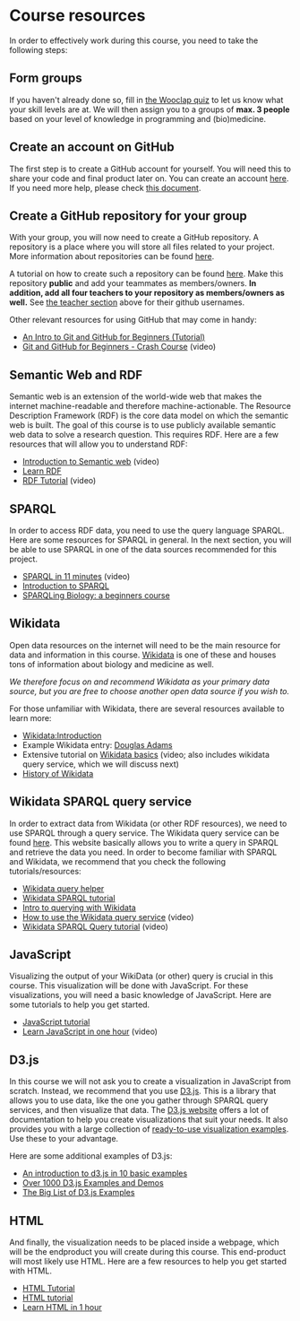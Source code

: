 # Course resources
In order to effectively work during this course, you need to take the following steps:

## Form groups
If you haven't already done so, fill in [the Wooclap quiz](https://app.wooclap.com/GSYKEX?from=event-page) to let us know what your skill levels are at. We will then assign you to a groups of **max. 3 people** based on your level of knowledge in programming and (bio)medicine.

## Create an account on GitHub
The first step is to create a GitHub account for yourself. You will need this to share your code and final product later on.
You can create an account [here](github.com/). If you need more help, please check [this document](https://docs.github.com/en/get-started/signing-up-for-github/signing-up-for-a-new-github-account).

## Create a GitHub repository for your group
With your group, you will now need to create a GitHub repository. A repository is a place where you will store all files related to your project. More information about repositories can be found [here](https://docs.github.com/en/repositories/creating-and-managing-repositories/about-repositories). 

A tutorial on how to create such a repository can be found [here](https://docs.github.com/en/get-started/quickstart/create-a-repo). 
Make this repository **public** and add your teammates as members/owners. **In addition, add all four teachers to your repository as members/owners as well.** See [the teacher section](#teachers-2022) above for their github usernames.

Other relevant resources for using GitHub that may come in handy:
- [An Intro to Git and GitHub for Beginners (Tutorial)](https://product.hubspot.com/blog/git-and-github-tutorial-for-beginners)
- [Git and GitHub for Beginners - Crash Course](https://www.youtube.com/watch?v=RGOj5yH7evk) (video)

## Semantic Web and RDF
Semantic web is an extension of the world-wide web that makes the internet machine-readable and therefore machine-actionable. The Resource Description Framework (RDF) is the core data model on which the semantic web is built. The goal of this course is to use publicly available semantic web data to solve a research question. This requires RDF.
Here are a few resources that will allow you to understand RDF:
- [Introduction to Semantic web](https://youtu.be/e5RPhWIBcY4) (video)
- [Learn RDF](https://cambridgesemantics.com/blog/semantic-university/learn-rdf/)
- [RDF Tutorial](https://www.youtube.com/watch?v=zeYfT1cNKQg) (video)

## SPARQL
In order to access RDF data, you need to use the query language SPARQL. Here are some resources for SPARQL in general. In the next section, you will be able to use SPARQL in one of the data sources recommended for this project. 
- [SPARQL in 11 minutes](https://www.youtube.com/watch?v=FvGndkpa4K0) (video)
- [Introduction to SPARQL](https://www.dataversity.net/introduction-to-sparql/)
- [SPARQLing Biology: a beginners course](https://bigcat-um.github.io/SPARQLTutorialBioSB2019/)

## Wikidata
Open data resources on the internet will need to be the main resource for data and information in this course. [Wikidata](https://www.wikidata.org/wiki/Wikidata:Main_Page) is one of these and houses tons of information about biology and medicine as well. 

*We therefore focus on and recommend Wikidata as your primary data source, but you are free to choose another open data source if you wish to.*

For those unfamiliar with Wikidata, there are several resources available to learn more:
- [Wikidata:Introduction](https://www.wikidata.org/wiki/Wikidata:Introduction)
- Example Wikidata entry: [Douglas Adams](https://www.wikidata.org/wiki/Q42)
- Extensive tutorial on [Wikidata basics](https://www.youtube.com/watch?v=tHHwNJ9NYrk) (video; also includes wikidata query service, which we will discuss next)
- [History of Wikidata](https://threadreaderapp.com/thread/1586266909355388929.html)

## Wikidata SPARQL query service
In order to extract data from Wikidata (or other RDF resources), we need to use SPARQL through a query service. The Wikidata query service can be found [here](https://query.wikidata.org/). This website basically allows you to write a query in SPARQL and retrieve the data you need.
In order to become familiar with SPARQL and Wikidata, we recommend that you check the following tutorials/resources:
- [Wikidata query helper](https://www.wikidata.org/wiki/Wikidata:SPARQL_query_service/Wikidata_Query_Help)
- [Wikidata SPARQL tutorial](https://www.wikidata.org/wiki/Wikidata:SPARQL_tutorial)
- [Intro to querying with Wikidata](https://librarycarpentry.org/lc-wikidata/05-intro_to_querying/index.html)
- [How to use the Wikidata query service](https://www.youtube.com/watch?v=TXdjxnjCvng) (video)
- [Wikidata SPARQL Query tutorial](https://www.youtube.com/watch?v=TXdjxnjCvng) (video)

## JavaScript
Visualizing the output of your WikiData (or other) query is crucial in this course. This visualization will be done with JavaScript. For these visualizations, you will need a basic knowledge of JavaScript. Here are some tutorials to help you get started.
- [JavaScript tutorial](https://www.w3schools.com/js/)
- [Learn JavaScript in one hour](https://www.youtube.com/watch?v=W6NZfCO5SIk) (video)

## D3.js
In this course we will not ask you to create a visualization in JavaScript from scratch. Instead, we recommend that you use [D3.js](https://d3js.org/). This is a library that allows you to use data, like the one you gather through SPARQL query services, and then visualize that data. The [D3.js website](https://d3js.org/) offers a lot of documentation to help you create visualizations that suit your needs. It also provides you with a large collection of [ready-to-use visualization examples](https://observablehq.com/@d3/gallery). Use these to your advantage.

Here are some additional examples of D3.js:
- [An introduction to d3.js in 10 basic examples](https://d3-graph-gallery.com/intro_d3js.html)
- [Over 1000 D3.js Examples and Demos](http://techslides.com/over-1000-d3-js-examples-and-demos)
- [The Big List of
D3.js Examples](https://christopheviau.com/d3list/)

## HTML
And finally, the visualization needs to be placed inside a webpage, which will be the endproduct you will create during this course. This end-product will most likely use HTML. Here are a few resources to help you get started with HTML. 
- [HTML Tutorial](https://www.w3schools.com/html/)
- [HTML tutorial](https://www.javatpoint.com/html-tutorial)
- [Learn HTML in 1 hour](https://www.youtube.com/watch?v=qz0aGYrrlhU)

